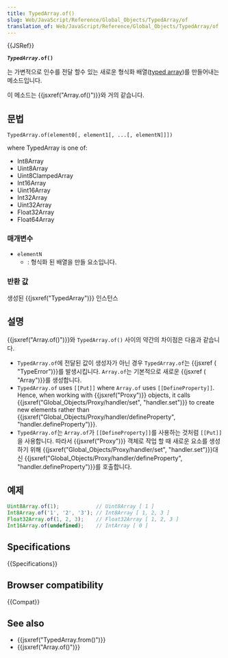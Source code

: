 ```yaml
---
title: TypedArray.of()
slug: Web/JavaScript/Reference/Global_Objects/TypedArray/of
translation_of: Web/JavaScript/Reference/Global_Objects/TypedArray/of
---
```


{{JSRef}}

<code><strong><em>TypedArray</em>.of()</strong></code>

는 가변적으로 인수를 전달 할수 있는 새로운 형식화 배열([typed array](/ko/docs/Web/JavaScript/Reference/Global_Objects/TypedArray#TypedArray_objects))를 만들어내는 메소드입니다.

이 메소드는 {{jsxref("Array.of()")}}와 거의 같습니다.

## 문법

```
TypedArray.of(element0[, element1[, ...[, elementN]]])
```

where TypedArray is one of:

- Int8Array
- Uint8Array
- Uint8ClampedArray
- Int16Array
- Uint16Array
- Int32Array
- Uint32Array
- Float32Array
- Float64Array

### 매개변수

- `elementN`
  - : 형식화 된 배열을 만들 요소입니다.

### 반환 값

생성된 {{jsxref("TypedArray")}} 인스턴스

## 설명

{{jsxref("Array.of()")}}와 `TypedArray.of()` 사이의 약간의 차이점은 다음과 같습니다.

- `TypedArray.of`에 전달된 값이 생성자가 아닌 경우 `TypedArray.of`는 {{jsxref ( "TypeError")}}를 발생시킵니다. `Array.of`는 기본적으로 새로운 {{jsxref ( "Array")}}를 생성합니다.
- `TypedArray.of` uses `[[Put]]` where `Array.of` uses `[[DefineProperty]]`. Hence, when working with {{jsxref("Proxy")}} objects, it calls {{jsxref("Global_Objects/Proxy/handler/set", "handler.set")}} to create new elements rather than {{jsxref("Global_Objects/Proxy/handler/defineProperty", "handler.defineProperty")}}.
- `TypedArray.of`는 `Array.of`가 `[[DefineProperty]]`를 사용하는 것처럼 `[[Put]]`을 사용합니다. 따라서 {{jsxref("Proxy")}} 객체로 작업 할 때 새로운 요소를 생성하기 위해 {{jsxref("Global_Objects/Proxy/handler/set", "handler.set")}}대신 {{jsxref("Global_Objects/Proxy/handler/defineProperty", "handler.defineProperty")}}를 호출합니다.

## 예제

```js
Uint8Array.of(1);            // Uint8Array [ 1 ]
Int8Array.of('1', '2', '3'); // Int8Array [ 1, 2, 3 ]
Float32Array.of(1, 2, 3);    // Float32Array [ 1, 2, 3 ]
Int16Array.of(undefined);    // IntArray [ 0 ]
```

## Specifications

{{Specifications}}

## Browser compatibility

{{Compat}}

## See also

- {{jsxref("TypedArray.from()")}}
- {{jsxref("Array.of()")}}
